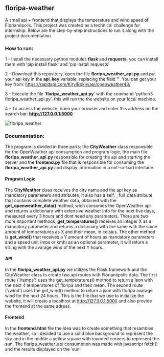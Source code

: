## floripa-weather
A small api + frontend that displays the temperature and wind speed of Florianópolis. This project was created as a technical challenge for internship. Below are the step-by-step instructions to run it along with the project documentation.

### How to run:
1 - Install the necessary python modules **flask** and **requests**, you can install them with 'pip install flask' and 'pip install requests'

2 - Download this repository, open the file **floripa_weather_api.py** and put your api key in the **api_key** variable, replacing the field **'<INSERT YOUR API KEY HERE>'**. You can get your key from: https://rapidapi.com/KirylBokiy/api/openweather43/

3 - Execute the file '**floripa_weather_api.py**' with the command 'python3 floripa_weather_api.py', this will run the the website on your local machine.

4 - To access the website, open your browser and enter this address on the search bar: **http://127.0.0.1:5000**


![floripa_weather](https://github.com/guiopen/floripa-weather/assets/94094527/7a05f2da-3d2e-49fd-9fd3-192a524da0f6)


### Documentation:
The program is divided in three parts: the **CityWeather** class responsible for the OpenWeather api consumption and program logic, the main file **floripa_weather_api.py** responsible for creating the api and starting the server and the **frontend.py** file that is responsible for consuming the **floripa_weather_api.py** and display information in a not-so-bad interface. 

#### Program Logic
The **CityWeather** class receives the city name and the api key as mandatory parameters and atributes, it also has a self.__full_data atribute that contains complete weather data, obtained with the **get_openweather_data()** method, wich consumes the OpenWeather api and returns a dictionary with extensive weather info for the next five days, measured every 3 hours and dont need any parameters. There are two more important methods, **get_temperatures()** receives an integer X as a mandatory parameter and returns a dictionary with the same with the same amount of temperatures as X and their mean, in celsius. The other method is **get_wind()** that receives a Y amount of hours as mandatory parameters and a speed unit (mps or kmh) as an optional parameter, it will return a string with the avarage wind of the next Y hours.

#### API
In the **floripa_weather_api.py** we utilizes the Flask framework and the CityWeather class to create two api routes with Florianópolis data. The first route ('/temps') uses the get_temperatures() method to return a json with the next 4 temperatures of floripa and their mean. The second route ('/wind') uses the get_wind() method to return a json with floripa avarage wind for the next 24 hours. This is the file that we use to initialize the website, it will create a localhost at http://127.0.0.1:5000 and also provide the frontend at the same adress.

#### Frontend
In the **frontend.html** file the idea was to create something that resambles the weather, so I decided to use a solid blue background to represent the sky and in the middle a yellow square with rounded corners to represent the sun. The floripa_weather_api consumption was made with javascript fetch() and the results displayed on the 'sun'.
